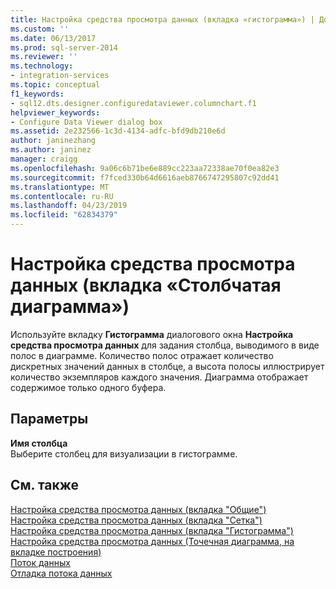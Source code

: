 ```yaml
---
title: Настройка средства просмотра данных (вкладка «гистограмма») | Документация Майкрософт
ms.custom: ''
ms.date: 06/13/2017
ms.prod: sql-server-2014
ms.reviewer: ''
ms.technology:
- integration-services
ms.topic: conceptual
f1_keywords:
- sql12.dts.designer.configuredataviewer.columnchart.f1
helpviewer_keywords:
- Configure Data Viewer dialog box
ms.assetid: 2e232566-1c3d-4134-adfc-bfd9db210e6d
author: janinezhang
ms.author: janinez
manager: craigg
ms.openlocfilehash: 9a06c6b71be6e889cc223aa72338ae70f0ea82e3
ms.sourcegitcommit: f7fced330b64d6616aeb8766747295807c92dd41
ms.translationtype: MT
ms.contentlocale: ru-RU
ms.lasthandoff: 04/23/2019
ms.locfileid: "62834379"
---
```

# <a name="configure-data-viewer-column-chart-tab"></a>Настройка средства просмотра данных (вкладка «Столбчатая диаграмма»)
  Используйте вкладку **Гистограмма** диалогового окна **Настройка средства просмотра данных** для задания столбца, выводимого в виде полос в диаграмме. Количество полос отражает количество дискретных значений данных в столбце, а высота полосы иллюстрирует количество экземпляров каждого значения. Диаграмма отображает содержимое только одного буфера.  
  
## <a name="options"></a>Параметры  
 **Имя столбца**  
 Выберите столбец для визуализации в гистограмме.  
  
## <a name="see-also"></a>См. также  
 [Настройка средства просмотра данных &#40;вкладка "Общие"&#41;](../../2014/integration-services/configure-data-viewer-general-tab.md)   
 [Настройка средства просмотра данных &#40;вкладка "Сетка"&#41;](../../2014/integration-services/configure-data-viewer-grid-tab.md)   
 [Настройка средства просмотра данных &#40;вкладка "Гистограмма"&#41;](../../2014/integration-services/configure-data-viewer-histogram-tab.md)   
 [Настройка средства просмотра данных &#40;Точечная диаграмма, на вкладке построения&#41;](../../2014/integration-services/configure-data-viewer-scatter-plot-tab.md)   
 [Поток данных](data-flow/data-flow.md)   
 [Отладка потока данных](troubleshooting/debugging-data-flow.md)  
  
  
